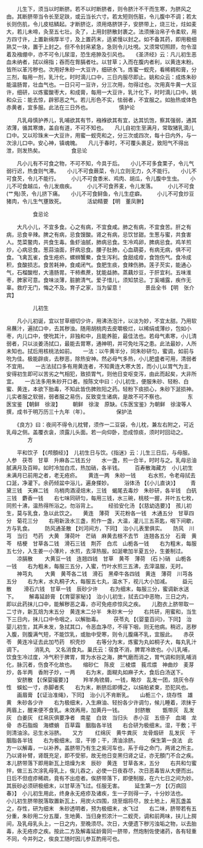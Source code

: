 <!-- { "loadSidebar": true } -->
　　儿生下，须当以时断脐。若不以时断脐者，则令脐汁不干而生寒，为脐风之由。其断脐带当令长至足趺，或云当长六寸。若太短则伤脏，令儿腹中不调；若太长则伤肌，令儿皮枯鳞起。才断脐讫，须用烙脐饼子，安脐带上，烧三壮，炷如麦大，若儿未啼，灸至五七壮。灸了，上用封脐散封裹之。法须捶治帛子令柔软，用方四寸许，上置新绵厚半寸，及上置药末，适紧慢以封之。如不备其药，即用极细熟艾一块，置于上封之。但不令封帛紧急，急则令儿吐哯。又须常切照顾，勿令湿着及襁绷中，亦不可令儿尿湿，恐生疮肿及引风也。　　《圣济经》云：凡儿初生恶血未纳者，拭以绵指；吞而在胷膈者吐。以甘草；入而在腹内者利，以黄连末粉。皆所以革污秽也。次用好朱砂一大豆许，细研水飞，炼蜜一蚬壳，看稀稠和膏，分三剂，每用一剂，乳汁化，时时滴儿口中，三日内服尽即止。姚和众云：成炼朱砂能温肠胃，壮血气也。一日只可一豆许，分三次用，勿得过也。次用真牛黄一大豆许，细研，以炼蜜酸枣大，和成膏，每用一大豆许，乳汁化下，时时滴儿口中。姚和众云：能去惊，辟邪恶之气。若儿形色不实，怯弱者，不宜服之。如胎热或体色赤黄者，宜多服。此法在三日外也。
　　　　　慎护论

　　凡乳母慎护养儿，乳哺欲其有节，襁褓欲其有宜，达其饥饱，察其强弱，通其浓薄，循其寒燠，盖自有道，不可不知也。　　凡儿自初生至满月，常取猪乳滴儿口中。又以珍珠末一大豆许，用蜜一蚬壳和之，分三次或四次，每十日内外，与一次涂儿口中。安心神，镇魂魄。　　凡儿于春时，不可覆头裹足，致阳气不得出泄，则发热矣。
　　　　　食忌论

　　凡小儿有不可食之物，不可不知，今具于后。　　小儿不可多食栗子，令儿气弱行迟，热食则气滞。　　小儿不可食蕨菜，令儿立则无力，久不能行。　　小儿不可食芡，令儿不能行。
　　小儿不可食黍米、鸡肉、胡瓜，令儿腹中生虫。　　小儿不可食越瓜，令儿发痼疾。
　　小儿不可食荞麦，令儿发落。
　　小儿不可食(艹鳬)茨，令儿挤下痛。　　小儿不可食鲟鱼，令儿生症癖。
　　小儿不可食炒豆猪肉，令儿生气壅致死。
　　　　活幼精要 【明　董凤翀】

　　　　　食忌论

　　大凡小儿，不宜多食。心之有病，不宜食咸。肺之有病，不宜食苦。肝之有病，忌食辛辣。脾之有病，忌食馊酸。肾之有病，忌饮甘甜。生葱与蜜，共食害人。苋菜鳖肉，共食生毒。鱼虾油腻，肺病忌食。生冷鸡卵，脾病忌食。鸡羊煎炒，心病忌食。葱蒜油面，肝病忌食。腰子肚肺，心血葫荽，有病无病，俱不可食。飞禽瓦雀，食生疮疥。螺蛳蟹鮝，食生泻利。食甜成疳，食饱伤气。食冷成积，食酸损志。食苦耗神，食咸闭气。食肥生痰，食辣伤肺。莲子芡实，能通心气，石榴酸柑，大濇肠胃。干柿煮蔗，犹能益肺。蒸藕炒豆，于肝宜利。五味淮枣，脾家可意。食味淡薄，脏腑清气。爱子惜儿，须知禁忌。丁奚哺露，疾作无辜。救疗无门，悔之不及。育子之家，当为留意！
　　　　景岳全书 【明　张介宾】

　　　　　儿初生

　　凡小儿初诞，宜以甘草细切少许，用沸汤泡汁，以淡为妙，不宜太甜。乃用软帛蘸汁，遍拭口中，去其秽浊。随用胡桃肉去皮嚼极烂，以稀绢或薄纱，包如小枣，内儿口中，使吮其汁，非独和中，且能养脏，最佳法也。若母气素寒，小儿清弱者，只以淡姜汤拭口，最能去胃寒，通神明，并可免吐泻之患。此法最妙，人所未知也。拭后用核桃法如前。　　一法：以牛黄半分，同朱砂研匀，蜜调，如前与吮为佳。极能辟痰，去秽恶，除热安神。然必母气多热，小儿肥盛者可用，清弱者不宜用。　　一古法拭口多有用黄连者，不知黄连大寒大苦，而小儿以胃气为主，安得初生即可以苦劣之气相犯，致损胃气，则他日变呕变泻，由此而起矣，大非所宜。　　一古法多用朱砂开口者。按陈文中曰：小儿初生，便服朱砂、轻粉、白蜜、黄连，本欲下胎毒，不知此皆伤脾败阳之药。轻粉下痰损心，朱砂下涎损神。儿实者服之软弱，弱者服之易伤，反致变生诸病，是故不可不察也。
　　　　东医宝鉴 【朝鲜　徐浚】
　　朝鲜　徐浚　原缺。《东医宝鉴》为朝鲜　徐浚等人撰，成书于明万历三十九年（年）。
　　　　　保护法

　　《良方》曰：夜间不得令儿枕臂，须作一二豆袋，令儿枕，兼左右附之，可近乳母之侧。盖覆衣衾，须露儿头面。若一向仰卧，恐成惊痰，须时时回动之。
　　　　方

　　平和饮子 【《颅顖经》】　儿初生日与饮。《指迷》云：儿生三日后，与母服。　　人参　茯苓　甘草　升麻各二钱五分　　水一盏，煎一合半，时时与之。乳母忌油腻满月及百晬。如时冷加白朮，热加硝，各半钱。
　　百寿散海藏方　小儿初生未满月已前用之者，老无疮疥。　　黄连一两　朱砂一钱
　　右水煎，令老母拭去口涎，净灌下。余药倾盆中浴儿，遍身搽妙。
　　浴体汤 【《小儿直诀》】
　　青黛三钱　天麻二钱　乌梢肉酒浸焙末，三钱　蝎尾去毒炒　朱砂研，各半钱　白矾三钱　麝香一钱　　右七味同研匀，每用三钱，水三碗，桃枝一握，并叶五七枚，同煎十沸，温热得所浴之。勿浴背上。
　　经验安化汤 【《慈幼选要》】　孩儿初生，莫与乳食，急以此饮之。　　黄连　薄荷　天花粉各一钱　木通五分　甘草四分　菊花三分　　右用新汲水三盏，煎作一盏，大温，灌儿三五茶匙，咽下间歇，方与乳食。
　　防风通圣散 【刘河间方，下同】　治小儿表里俱实。　　防风　川芎　当归　芍药　大黄　薄荷叶　芒硝　麻黄去根不去节　连翘各五分　石膏　黄芩　桔梗　甘草各二钱　滑石三钱　荆芥　白朮　山栀各一钱　　右为粗末，每服五七分，入生姜一小薄片，水煎，去滓热服。如涎嗽加半夏五分，生姜制过。
　　凉膈散
　　大黄豆一钱　连翘四钱　甘草　黄芩　薄荷　(石卜)硝　山栀各一钱　　右为粗未，每服三五分，入蜜，竹叶水煎三五沸，去滓温服，无时。
　　神芎丸
　　大黄　黄芩各二钱　滑石　黑牵牛各四钱　黄连　薄荷　川芎各五分　　右为末，水丸桐子大，每服五七丸，温水下，视儿大小加减。
　　益元散
　　滑石六钱　甘草一钱　辰砂少许
　　右为细末，每服三分，蜜调新水送下。
　　解毒延龄膏 【《育婴家秘》】　治小儿初生，拭去口中恶物，三日之内，即以此药抹儿口中，能解秽恶之毒，亦可免疮疹惊风之疾。　　儿胞衣上脐带取一二寸许，新瓦焙为末五分　黄连末二分半　朱砂末一分　　右共研，用蜜和，当生下三日内，抹儿口中令咽之，以解胎毒。
　　茯苓丸 【《婴童百问》，下同】　治婴儿初生，其声未发，急拭其口，令恶血净尽，不得下咽，则无他病。稍迟，恶秽入腹，则腹满气短，不能饮乳，或胎中受寒，则令儿腹痛不乳，宜服此。　　赤茯苓　黄连冷证去此加芍药　枳壳炒　　右等分为末，炼蜜为丸如桐子大，每丸乳汁调下。
　　消乳丸　又名消食丸。巢氏云：宿食不消，脾胃冷故也。小儿乳哺，饮食生冷过度，冷气积于脾胃，胃为水谷之海，脾气磨而消之，胃气调和则乳哺消化，脉沉者，伤食不化故也。　　缩砂仁　陈皮　三棱煨　莪朮煨　神曲炒　麦芽炒，各半两　香附子炒，一两　　右为末，面糊丸如麻子大，食后白汤送下。
　　安脐散 【《保婴撮要》】
　　羚羊角镑屑，一钱，略炒　乱发一团，烧灰令存性　蜈蚣一寸，赤脚者炙　　右为末，断脐后即傅之，以绢帕紧束，恐犯风也。
　　画眉膏 【《证治准绳》，下同】　治小儿不肯断乳。　　山栀三个，烧存性　雄黄　朱砂各少许　　右为极细末，入生麻油、轻扮各少许调匀，候儿睡着，浓抹于两眉上，醒来便不食乳。未效再用，加黄丹一钱。
　　封脐散
　　甑带灰　乱发灰　白姜灰　红帛灰俱要净者　南星　白敛　当归头　赤小豆　五倍子　血竭　龙骨　赤石脂煅　海螵蛸　百草霜　胭脂各半钱　　右合研为极细末。湿，干敷；干则清油涂。忌生水浴脐。　　又方
　　红绵灰　黄牛粪灰　龙骨煅研　乱发灰　干胭脂各半钱　　右为极细末。湿，干掺；干，清油涂脐。
　　保生第一良法　此方一以解毒，一以补养。盖脐带乃有生之紫河车也，系于母之命门，两肾之所主。乃以肾补臂，肾既充足，即不受邪，故无他日变黑归肾之证，亦无顖门不合之疾。　　本儿脐带落下即用新瓦上焙燥为末　辰砂　黄连　甘草各末，五分　　右共和匀蜜拌，做三五次涂乳母乳上，俟儿吞之，必使一日夜吞尽，次日恶毒皆从大便而出。日后不但痘疹稀疏，竟有不出痘者。俟脐带落下，即便制服，在六七日之间为妙。其辰砂必须研极细末，以甘草汤飞过。任服无害。
　　延生第一方 【《万病回春》】　小儿初生用此，终身永无疮疹及诸疾，生一子则得一子，十分妙法也。　　小儿初生脐带脱落取置新瓦上，用炭火四围，烧至烟将尽，放土地上，用瓦盏盖之，存性，研为细末　朱砂透明者，预为极细末，水飞过　　右二味，脐带若有五分重，朱砂用二分五厘，生地黄、当归身煎浓汁一二蚬壳，调和前两味，扶儿上腭间，及乳母乳头上，一日之内，至晚须尽。次日，大便遗下秽污浊垢之物，以去胎毒，永无疮疹之疾。按此二方及解毒延龄膏同一脐带，然炮制佐使诸药，各有轻重不同，今并列之，俟良工随时因儿参互酌用可也。
